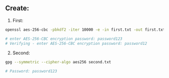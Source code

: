 ## Create:

1. First:
```bash
openssl aes-256-cbc -pbkdf2 -iter 10000 -e -in first.txt -out first.txt.openssl     

# enter AES-256-CBC encryption password: password123
# Verifying - enter AES-256-CBC encryption password: password12
```

2. Second:
```bash
gpg --symmetric --cipher-algo aes256 second.txt

# Password: password123
```
